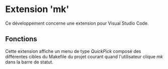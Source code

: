 # Extension 'mk'

Ce développement concerne une extension pour Visual Studio Code.

## Fonctions

Cette extension affiche un menu de type *QuickPick* composé des différentes cibles du Makefile du projet courant quand l'utilisateur clique *mk* dans la barre de statut.
